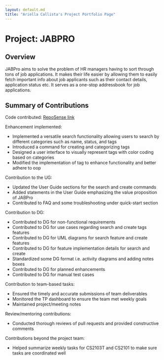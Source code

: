 ```yaml
---
layout: default.md
title: "Ariella Callista's Project Portfolio Page"
---
```


# Project: JABPRO
## Overview
JABPro aims to solve the problem of HR managers having to sort through tons of job applications.
It makes their life easier by allowing them to easily fetch important info about job applicants such as their contact details, application status etc. It serves as a one-stop addressbook for job applications.
## Summary of Contributions
Code contributed: [RepoSense link](https://nus-cs2103-ay2324s1.github.io/tp-dashboard/?search=ariellacallista&breakdown=true)

Enhancement implemented:
* Implemented a versatile search functionality allowing users to search by different categories such as name, status, and tags
* Introduced a command for creating and categorizing tags
* Designed a user interface to visually represent tags with color coding based on categories
* Modified the implementation of tag to enhance functionality and better adhere to oop

Contribution to the UG:
* Updated the User Guide sections for the search and create commands
* Added statements in the User Guide emphasizing the value proposition of JABPro
* Contributed to FAQ and some troubleshooting under quick-start section

Contribution to DG:
* Contributed to DG for non-functional requirements
* Contributed to DG for use cases regarding search and create tags features
* Contributed to DG for UML diagrams for search feature and create features
* Contributed to DG for feature implementation details for search and create
* Standardized some DG format i.e. activity diagrams and adding notes boxes
* Contributed to DG for planned enhancements
* Contributed to DG for manual test cases

Contribution to team-based tasks:
* Ensured the timely and accurate submissions of team deliverables
* Monitored the TP dashboard to ensure the team met weekly goals
* Maintained project/meeting notes

Review/mentoring contributions:
* Conducted thorough reviews of pull requests and provided constructive comments

Contributions beyond the project team:
* Helped summarize weekly tasks for CS2103T and CS2101 to make sure tasks are coordinated well